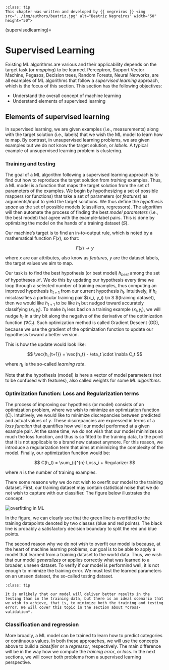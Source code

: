 ```{admonition} Contributor
:class: tip
This chapter was written and developed by {{ negreiros }} <img src="../img/authors/beatriz.jpg" alt="Beatriz Negreiros" width="50" height="50">
```

(supervisedlearning)=

# Supervised Learning

Existing ML algorithms are various and their applicability depends on the target task (or *mapping*) to be learned. Perceptron, Support Vector Machine, Pegasos, Decision trees, Random Forests, Neural Networks, are all examples of ML algorithms that follow a *supervised learning* approach, which is the focus of this section. This section has the following objectives:

* Understand the overall concept of machine learning
* Understand elements of supervised learning

## Elements of supervised learning

In supervised learning, we are given examples (i.e., measurements) along with the target solution (i.e., labels) that we wish the ML model to learn how to map. By contrast, in unsupervised learning problems, we are given examples but we do not know the target solution, or *labels*. A typical example of unsupervised learning problem is clustering.

### Training and testing
The goal of a ML algorithm following a supervised learning approach is to find out how to reproduce the target solution from *training* examples. Thus, a ML model is a function that maps the target solution from the set of parameters of the examples. We begin by hypothesizing a set of possible mappers (or functions) that take a set of parameters (or *features*) as arguments/input to yield the target solutions. We thus define the *hypothesis space* as the set of possible models (classifiers, regressors). The algorithm will then automate the process of finding the best *model parameters* (i.e., the best model) that agree with the example-label pairs. This is done by optimizing the model on the hands of a training dataset ($S$).

Our machine’s target is to find an in-to-output rule, which is noted by a mathematical function $F(x)$, so that:

  $$
	F(x) \rightarrow y
  $$
  
where $x$ are our attributes, also know as *features*, $y$ are the dataset labels, the target values we aim to map.

Our task is to find the best hypothesis (or best model) $h_{best}$ among the set of hypotheses $\mathcal{H}$. We do this by updating our hypothesis every time we loop through a selected number of training examples, thus computing an improved hypothesis $h_{t+1}$ from our current hypothesis $h_t$. Intuitively, if $h_t$ misclassifies a particular training pair $(x_i, y_i) \in S $(training dataset), then we would like $h_{t+1}$ to be like $h_t$ but nudged toward accurately classifying $(x_i, y_i)$. To make $h_t$ less bad on a training example $(x_i, y_i)$, we will nudge $h_t$ in a tiny bit along the negative of the derivative of the optimization function ($\nabla C_t$). Such optimization method is called Gradient Descent (GD), because we use the gradient of the optimization function to update our hypothesis toward a better version. 

This is how the update would look like:

  $$
	\vec{h_{t+1}} = \vec{h_t} - \eta_t \cdot \nabla C_t 
  $$

where $\eta_t$ is the so-called *learning rate*.

Note that the hypothesis (model) is here a vector of model parameters (not to be confused with features), also called weights for some *ML algorithms*. 

### Optimization function: Loss and Regularization terms

The process of improving our hypothesis (or model) consists of an optimization problem, where we wish to minimize an optimization function ($C$). Intuitively, we would like to minimize discrepancies between predicted and actual values of $y$. These discrepancies are expressed in terms of a *loss function* that quantifies how well our model performed at a given example pair. At the same time, we do not wish that our model minimizes so much the loss function, and thus is so fitted to the training data, to the point that it is not applicable to a brand new dataset anymore. For this reason, we introduce a regularization term that aims at minimizing the complexity of the model. Finally, our optimization function would be:


  $$
	C(h_t) = \sum_{i}^{n} Loss_i + Regularizer 
  $$
  
	
where $n$ is the number of training examples. 

There some reasons why we do not wish to overfit our model to the training dataset. First, our training dataset may contain statistical noise that we do not wish to capture with our classifier. The figure below illustrates the concept:

![overfitting in ML](https://elitedatascience.com/wp-content/uploads/2017/09/Overfitting-Data-Points.png)

In the figure, we can clearly see that the green line is overfitted to the training datapoints denoted by two classes (blue and red points). The black line is probably a satisfactory decision boundary to split the red and blue points. 

The second reason why we do not wish to overfit our model is because, at the heart of machine learning problems, our goal is to be able to apply a model that learned from a training dataset to the world data. Thus, we wish that our model *generalizes* or applies correctly what was learned to a broader, unseen dataset. To verify if our model is performind well, it is not enough to minimize the training error. We must test the learned parameters on an unseen dataset, the so-called testing dataset. 


```{admonition} Keep in mind
:class: tip

It is unlikely that our model will deliver better results in the testing than in the training data, but there is an ideal scenario that we wish to achieve, that is, to minimize both the training and testing error. We will cover this topic in the section about *cross-validation*. 
```


### Classification and regression

More broadly, a ML model can be trained to learn how to predict categories or continuous values. In both these approaches, we will use the concepts above to build a *classifier* or a *regressor*, respectively. The main difference will be in the way how we compute the *training error*, or *loss*. In the next sections, we will cover both problems from a supervised learning perspective.
